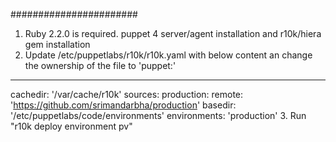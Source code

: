 #######################
1. Ruby 2.2.0 is required. puppet 4 server/agent installation and r10k/hiera gem installation
2. Update /etc/puppetlabs/r10k/r10k.yaml with below content an change the ownership of the file to 'puppet:'
---
cachedir: '/var/cache/r10k'
sources:
  production:
    remote: 'https://github.com/srimandarbha/production'
    basedir: '/etc/puppetlabs/code/environments'
    environments: 'production'
3. Run "r10k deploy environment pv"
